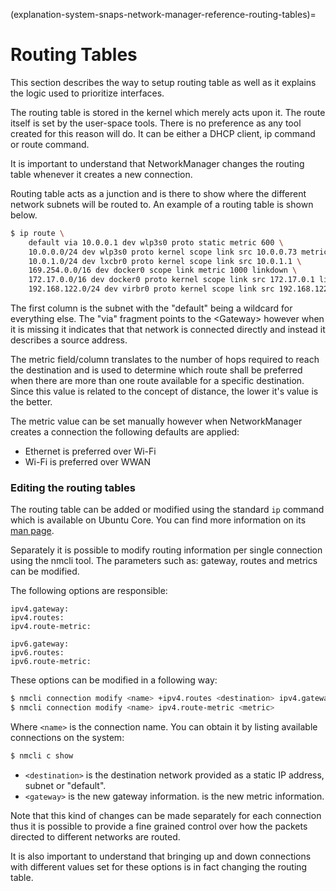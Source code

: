 (explanation-system-snaps-network-manager-reference-routing-tables)=
# Routing Tables

This section describes the way to setup routing table as well as it explains the logic used to prioritize interfaces.

The routing table is stored in the kernel which merely acts upon it. The route itself is set by the user-space tools. There is no preference as any tool created for this reason will do. It can be either a DHCP client, ip command or route command.

It is important to understand that NetworkManager changes the routing table whenever it creates a new connection.

Routing table acts as a junction and is there to show where the different network subnets will be routed to. An example of a routing table is shown below.

```bash
$ ip route \
    default via 10.0.0.1 dev wlp3s0 proto static metric 600 \
    10.0.0.0/24 dev wlp3s0 proto kernel scope link src 10.0.0.73 metric 600 \
    10.0.1.0/24 dev lxcbr0 proto kernel scope link src 10.0.1.1 \
    169.254.0.0/16 dev docker0 scope link metric 1000 linkdown \
    172.17.0.0/16 dev docker0 proto kernel scope link src 172.17.0.1 linkdown \
    192.168.122.0/24 dev virbr0 proto kernel scope link src 192.168.122.1 linkdown
```

The first column is the <Destination> subnet with the "default" being a wildcard for everything else. The "via" fragment points to the \<Gateway\> however when it is missing it indicates that that network is connected directly and instead it describes a source address.

The metric field/column translates to the number of hops required to reach the destination and is used to determine which route shall be preferred when there are more than one route available for a specific destination. Since this value is related to the concept of distance, the lower it's value is the better.

The metric value can be set manually however when NetworkManager creates a connection the following defaults are applied:

* Ethernet is preferred over Wi-Fi
* Wi-Fi is preferred over WWAN

### Editing the routing tables

The routing table can be added or modified using the standard  `ip`  command which is available on Ubuntu Core. You can find more information on its [man page](https://linux.die.net/man/8/ip).

Separately it is possible to modify routing information per single connection using the nmcli tool. The parameters such as: gateway, routes and metrics can be modified.

The following options are responsible:

```
ipv4.gateway:
ipv4.routes: 
ipv4.route-metric:

ipv6.gateway:
ipv6.routes:
ipv6.route-metric:
```

These options can be modified in a following way:

```bash
$ nmcli connection modify <name> +ipv4.routes <destination> ipv4.gateway <gateway>
$ nmcli connection modify <name> ipv4.route-metric <metric>
```

Where `<name>` is the connection name. You can obtain it by listing available connections on the system:

```bash
$ nmcli c show
```

* `<destination>` is the destination network provided as a static IP address, subnet or "default".
* `<gateway>` is the new gateway information. <metric> is the new metric information.

Note that this kind of changes can be made separately for each connection thus it is possible to provide a fine grained control over how the packets directed to different networks are routed.

It is also important to understand that bringing up and down connections with different values set for these options is in fact changing the routing table.

